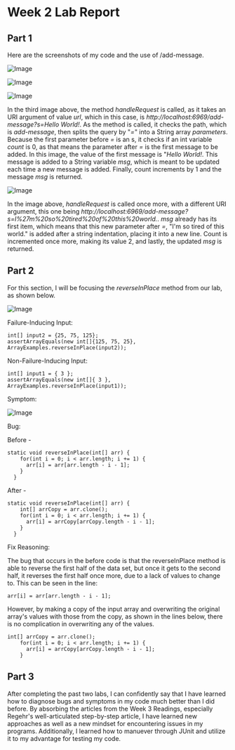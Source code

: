 # Week 2 Lab Report
## Part 1
Here are the screenshots of my code and the use of /add-message.

![Image](https://cdn.discordapp.com/attachments/1064716019156930640/1074914702586548354/image.png)

![Image](https://cdn.discordapp.com/attachments/1064716019156930640/1069813019321835530/image.png)

![Image](https://cdn.discordapp.com/attachments/1064716019156930640/1069817235666911282/image.png)

In the third image above, the method *handleRequest* is called, as it takes an URI argument of value *url*, which in this case, is *http://localhost:6969/add-message?s=Hello World!*. As the method is called, it checks the path, which is *add-message*, then splits the query by "*=*" into a String array *parameters*. Because the first parameter before *=* is an s, it checks if an int variable *count* is 0, as that means the parameter after *=* is the first message to be added. In this image, the value of the first message is "*Hello World!*. This message is added to a String variable *msg*, which is meant to be updated each time a new message is added. Finally, count increments by 1 and the message *msg* is returned.

![Image](https://cdn.discordapp.com/attachments/1064716019156930640/1069817351790399508/image.png)

In the image above, *handleRequest* is called once more, with a different URI argument, this one being *http://localhost:6969/add-message?s=I%27m%20so%20tired%20of%20this%20world.*. *msg* already has its first item, which means that this new parameter after *=*, "I'm so tired of this world." is added after a string indentation, placing it into a new line. Count is incremented once more, making its value 2, and lastly, the updated *msg* is returned.

## Part 2
For this section, I will be focusing the *reverseInPlace* method from our lab, as shown below.

![Image](https://cdn.discordapp.com/attachments/1064716019156930640/1069828993722888242/image.png)

Failure-Inducing Input:
```
int[] input2 = {25, 75, 125};
assertArrayEquals(new int[]{125, 75, 25}, ArrayExamples.reverseInPlace(input2));
```
Non-Failure-Inducing Input:
```
int[] input1 = { 3 };
assertArrayEquals(new int[]{ 3 }, ArrayExamples.reverseInPlace(input1));
```
Symptom:

![Image](https://cdn.discordapp.com/attachments/1064716019156930640/1069830909886468127/image.png)

Bug:

Before - 
```
static void reverseInPlace(int[] arr) {
    for(int i = 0; i < arr.length; i += 1) {
      arr[i] = arr[arr.length - i - 1];
    }
  }
```

After -
```
static void reverseInPlace(int[] arr) {
    int[] arrCopy = arr.clone();
    for(int i = 0; i < arr.length; i += 1) {
      arr[i] = arrCopy[arrCopy.length - i - 1];
    }
  }
```

Fix Reasoning:

The bug that occurs in the before code is that the reverseInPlace method is able to reverse the first half of the data set, but once it gets to the second half, it reverses the first half once more, due to a lack of values to change to. This can be seen in the line:
```
arr[i] = arr[arr.length - i - 1];
```
However, by making a copy of the input array and overwriting the original array's values with those from the copy, as shown in the lines below, there is no complication in overwriting any of the values.
```
int[] arrCopy = arr.clone();
    for(int i = 0; i < arr.length; i += 1) {
      arr[i] = arrCopy[arrCopy.length - i - 1];
    }
```

## Part 3
After completing the past two labs, I can confidently say that I have learned how to diagnose bugs and symptoms in my code much better than I did before. By absorbing the articles from the Week 3 Readings, especially Regehr's well-articulated step-by-step article, I have learned new approaches as well as a new mindset for encountering issues in my programs. Additionally, I learned how to manuever through JUnit and utilize it to my advantage for testing my code.
